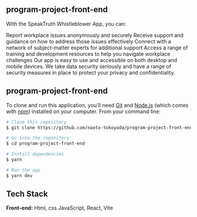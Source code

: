 
## program-project-front-end
With the SpeakTruth Whistleblower App, you can:

Report workplace issues anonymously and securely
Receive support and guidance on how to address those issues effectively
Connect with a network of subject-matter experts for additional support
Access a range of training and development resources to help you navigate workplace challenges
Our app is easy to use and accessible on both desktop and mobile devices. We take data security seriously and have a range of security measures in place to protect your privacy and confidentiality.
## program-project-front-end

To clone and run this application, you'll need [Git](https://git-scm.com) and [Node.js](https://nodejs.org/en/download/) (which comes with [npm](http://npmjs.com)) installed on your computer. From your command line:

```bash
# Clone this repository
$ git clone https://github.com/naoto-tokoyoda/program-project-front-end.git

# Go into the repository
$ cd program-project-front-end

# Install dependencies
$ yarn

# Run the app
$ yarn dev
```

## Tech Stack

**Front-end:** Html, css JavaScript, React, Vite

